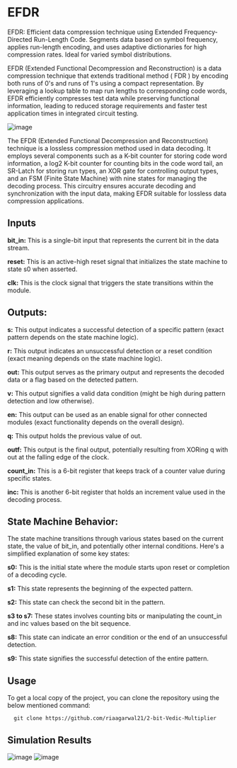 # EFDR
EFDR: Efficient data compression technique using Extended Frequency-Directed Run-Length Code. Segments data based on symbol frequency, applies run-length encoding, and uses adaptive dictionaries for high compression rates. Ideal for varied symbol distributions.

EFDR (Extended Functional Decompression and Reconstruction) is a data compression technique that extends traditional method ( FDR ) by encoding both runs of 0's and runs of 1's using a compact representation. By leveraging a lookup table to map run lengths to corresponding code words, EFDR efficiently compresses test data while preserving functional information, leading to reduced storage requirements and faster test application times in integrated circuit testing.



![image](https://github.com/user-attachments/assets/ff46ecbd-a465-4b1b-b959-c97df3e46fd0)



The EFDR (Extended Functional Decompression and Reconstruction) technique is a lossless compression method used in data decoding. It employs several components such as a K-bit counter for storing code word information, a log2 K-bit counter for counting bits in the code word tail, an SR-Latch for storing run types, an XOR gate for controlling output types, and an FSM (Finite State Machine) with nine states for managing the decoding process. This circuitry ensures accurate decoding and synchronization with the input data, making EFDR suitable for lossless data compression applications.

## Inputs

**bit_in:** This is a single-bit input that represents the current bit in the data stream.
  
**reset:** This is an active-high reset signal that initializes the state machine to state s0 when asserted.
  
**clk:** This is the clock signal that triggers the state transitions within the module.






## Outputs:

**s:** This output indicates a successful detection of a specific pattern (exact pattern depends on the state machine logic).

**r:** This output indicates an unsuccessful detection or a reset condition (exact meaning depends on the state machine logic).

**out:** This output serves as the primary output and represents the decoded data or a flag based on the detected pattern.

**v:** This output signifies a valid data condition (might be high during pattern detection and low otherwise).

**en:** This output can be used as an enable signal for other connected modules (exact functionality depends on the overall design).

**q:** This output holds the previous value of out.

**outf:** This output is the final output, potentially resulting from XORing q with out at the falling edge of the clock.

**count_in:** This is a 6-bit register that keeps track of a counter value during specific states.

**inc:** This is another 6-bit register that holds an increment value used in the decoding process.



## State Machine Behavior:

The state machine transitions through various states based on the current state, the value of bit_in, and potentially other internal conditions. Here's a simplified explanation of some key states:

**s0:** This is the initial state where the module starts upon reset or completion of a decoding cycle.

**s1:** This state represents the beginning of the expected pattern.

**s2:** This state can check the second bit in the pattern.

**s3 to s7:** These states involves counting bits or manipulating the count_in and inc values based on the bit sequence.

**s8:** This state can indicate an error condition or the end of an unsuccessful detection.

**s9:** This state signifies the successful detection of the entire pattern. 

## Usage

To get a local copy of the project, you can clone the repository using the below mentioned command:

      git clone https://github.com/riaagarwal21/2-bit-Vedic-Multiplier

## Simulation Results

![image](https://github.com/user-attachments/assets/6d6d8a64-23ff-43ee-937f-2f56d70777e9)
![image](https://github.com/user-attachments/assets/8bf9818d-fbaf-49ec-813a-48c324f6e7fe)


